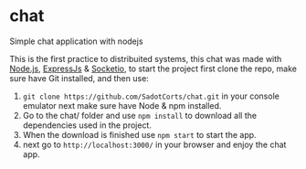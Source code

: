 # chat
Simple chat application with nodejs

This is the first practice to distribuited systems, this chat was made with
[Node.js](https://nodejs.org/en/), [ExpressJs](http://expressjs.com/) &
[Socketio](https://socket.io/), to start the project first clone the repo, make
sure have Git installed, and then use: 
1. `git clone https://github.com/SadotCorts/chat.git` in your console emulator 
next make sure have Node & npm installed. 
2. Go to the chat/ folder and use `npm install` to download all the dependencies used in the project.
3. When the download is finished use `npm start` to start the app. 
4. next go to `http://localhost:3000/` in your browser and enjoy the chat app.
